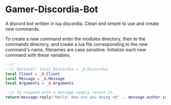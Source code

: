 # Gamer-Discordia-Bot
A discord bot written in lua discordia.
Clean and simple to use and create new commands.

To create a new command enter the modules directory, then to the commands directory, and create a lua file corresponding to the new command's name, filenames are case sensitive. Initialize each new command with these variables.
```lua
--// 
--// Optional: local Discordia = _G.Discordia
local Client = _G.Client
local Message = _G.Message
local Arguments = _G.Arguments

--// To respond with a message simply return it.
return(message:reply("Hello! How are you doing <@" .. message.author.id .. ">?"))
```
